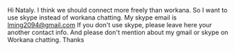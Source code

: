 Hi Nataly.
I think we should connect more freely than workana.
So I want to use skype instead of workana chatting.
My skype email is lming2094@gmail.com
If you don't use skype, please leave here your another contact info.
And please don't mention about my gmail or skype on Workana chatting.
Thanks
